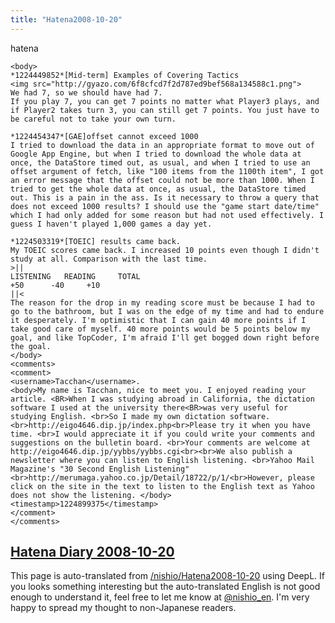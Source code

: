 ```yaml
---
title: "Hatena2008-10-20"
---
```


hatena

```
<body>
*1224449852*[Mid-term] Examples of Covering Tactics
<img src="http://gyazo.com/6f8cfcd7f2d787ed9bef568a134588c1.png">
We had 7, so we should have had 7.
If you play 7, you can get 7 points no matter what Player3 plays, and if Player2 takes turn 3, you can still get 7 points. You just have to be careful not to take your own turn.

*1224454347*[GAE]offset cannot exceed 1000
I tried to download the data in an appropriate format to move out of Google App Engine, but when I tried to download the whole data at once, the DataStore timed out, as usual, and when I tried to use an offset argument of fetch, like "100 items from the 1100th item", I got an error message that the offset could not be more than 1000. When I tried to get the whole data at once, as usual, the DataStore timed out. This is a pain in the ass. Is it necessary to throw a query that does not exceed 1000 results? I should use the "game start date/time" which I had only added for some reason but had not used effectively. I guess I haven't played 1,000 games a day yet.

*1224503319*[TOEIC] results came back.
My TOEIC scores came back. I increased 10 points even though I didn't study at all. Comparison with the last time.
>||
LISTENING  	READING  	TOTAL
+50  	 -40  	 +10
||<
The reason for the drop in my reading score must be because I had to go to the bathroom, but I was on the edge of my time and had to endure it desperately. I'm optimistic that I can gain 40 more points if I take good care of myself. 40 more points would be 5 points below my goal, and like TopCoder, I'm afraid I'll get bogged down right before the goal.
</body>
<comments>
<comment>
<username>Tacchan</username>.
<body>My name is Tacchan, nice to meet you. I enjoyed reading your article. <BR>When I was studying abroad in California, the dictation software I used at the university there<BR>was very useful for studying English. <br>So I made my own dictation software. <br>http://eigo4646.dip.jp/index.php<br>Please try it when you have time. <br>I would appreciate it if you could write your comments and suggestions on the bulletin board. <br>Your comments are welcome at http://eigo4646.dip.jp/yybbs/yybbs.cgi<br><br>We also publish a newsletter where you can listen to English listening. <br>Yahoo Mail Magazine's "30 Second English Listening"<br>http://merumaga.yahoo.co.jp/Detail/18722/p/1/<br>However, please click on the site in the text to listen to the English text as Yahoo does not show the listening. </body>
<timestamp>1224899375</timestamp>
</comment>
</comments>
```


[Hatena Diary 2008-10-20](https://nishiohirokazu.hatenadiary.org/archive/2008/10/20)
---
This page is auto-translated from [/nishio/Hatena2008-10-20](https://scrapbox.io/nishio/Hatena2008-10-20) using DeepL. If you looks something interesting but the auto-translated English is not good enough to understand it, feel free to let me know at [@nishio_en](https://twitter.com/nishio_en). I'm very happy to spread my thought to non-Japanese readers.